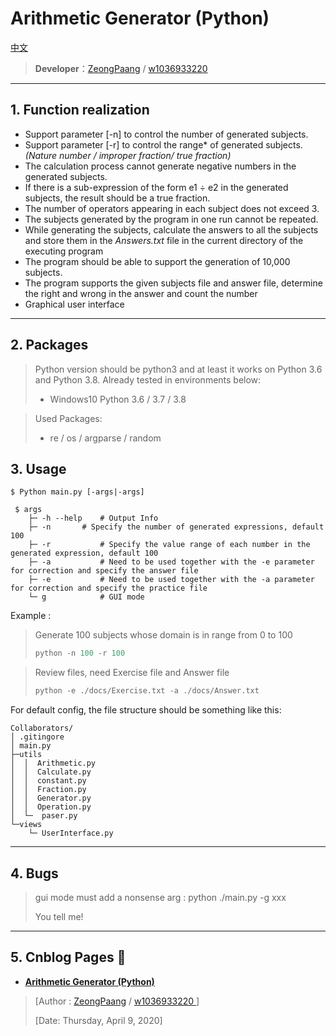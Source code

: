 
# Arithmetic Generator (Python)

[中文](https://github.com/P4XL/Collaborators/blob/master/READMEcn.md)

> **Developer**：[ZeongPaang](https://github.com/P4XL/) / [w1036933220](https://github.com/P4XL/Collaborators)

----

## 1.  Function realization

- Support parameter [-n] to control the number of generated subjects.
- Support parameter [-r] to control the range* of generated subjects. *(Nature number / improper fraction/ true fraction)*
- The calculation process cannot generate negative numbers in the generated subjects.
- If there is a sub-expression of the form e1 ÷ e2 in the generated subjects, the result should be a true fraction.
- The number of operators appearing in each subject does not exceed 3.
- The subjects generated by the program in one run cannot be repeated.
- While generating the subjects, calculate the answers to all the subjects and store them in the *Answers.txt* file in the current directory of the executing program
- The program should be able to support the generation of 10,000 subjects.
- The program supports the given subjects file and answer file, determine the right and wrong in the answer and count the number
- Graphical user interface

----

##  2.  Packages

> Python version should be python3 and at least it works on Python 3.6 and Python 3.8. Already tested in environments below:
>
> - Windows10 Python 3.6 / 3.7 / 3.8

> Used Packages:
>
> - re / os /  argparse / random

## 3.  Usage

```
$ Python main.py [-args|-args]
```

```
 $ args
    ├─ -h --help    # Output Info
    ├─ -n	    # Specify the number of generated expressions, default 100
    ├─ -r           # Specify the value range of each number in the generated expression, default 100
    ├─ -a           # Need to be used together with the -e parameter for correction and specify the answer file
    ├─ -e           # Need to be used together with the -a parameter for correction and specify the practice file
    └─ g            # GUI mode
```


Example :

> Generate 100 subjects whose domain is in range from 0 to 100
>
> ```python
> python -n 100 -r 100
> ```

> Review files, need Exercise file and Answer file
>
> ```python
> python -e ./docs/Exercise.txt -a ./docs/Answer.txt
> ```

For default config, the file structure should be something like this:

```
Collaborators/
│ .gitingore
│ main.py
├─utils
│  │  Arithmetic.py
│  │  Calculate.py
│  │  constant.py
│  │  Fraction.py
│  │  Generator.py
│  │  Operation.py
│  └─  paser.py
└─views
    └─ UserInterface.py
```

----

## 4.  Bugs

> gui mode must add a nonsense arg : python ./main.py -g xxx
>
> You tell me!

----

## 5.  Cnblog Pages 🚀

- **[Arithmetic Generator (Python)](https://www.cnblogs.com/green--hand/p/12665616.html)**

> [Author :  [ZeongPaang](https://www.cnblogs.com/XL-Lee/) / [w1036933220 ](https://www.cnblogs.com/green--hand/) ]
>
> [Date: Thursday, April 9, 2020]
